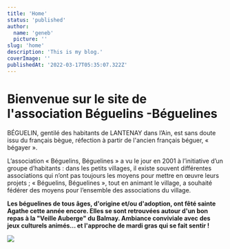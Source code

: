 ```yaml
---
title: 'Home'
status: 'published'
author:
  name: 'geneb'
  picture: ''
slug: 'home'
description: 'This is my blog.'
coverImage: ''
publishedAt: '2022-03-17T05:35:07.322Z'
---
```


# Bienvenue sur le site de l'association Béguelins -Béguelines

BÉGUELIN, gentilé des habitants de LANTENAY dans l’Ain, est sans doute issu du français bègue, réfection à partir de l'ancien français béguer, « bégayer ».

L’association « Béguelins, Béguelines » a vu le jour en 2001 à l’initiative d’un groupe d’habitants : dans les petits villages, il existe souvent différentes associations qui n’ont pas toujours les moyens pour mettre en œuvre leurs projets ; « Béguelins, Béguelines », tout en animant le village, a souhaité fédérer des moyens pour l’ensemble des associations du village.

**Les béguelines de tous âges, d'origine et/ou d'adoption, ont fêté sainte Agathe cette année encore. Elles se sont retrouvées autour d'un bon repas à la "Veille Auberge" du Balmay. Ambiance conviviale avec des jeux culturels animés... et l'approche de mardi gras qui se fait sentir !**

**![](/images/image-Y2NT.png)**